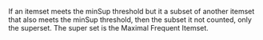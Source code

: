 If an itemset meets the minSup threshold but it a subset of another itemset that also meets the minSup threshold, then the subset it not counted, only the superset. The super set is the Maximal Frequent Itemset. 